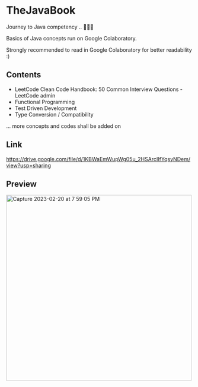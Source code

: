 # TheJavaBook
 
 Journey to Java competency .. 👨🏻‍💻
 
 Basics of Java concepts run on Google Colaboratory.

 Strongly recommended to read in Google Colaboratory for better readability :) 
 

## Contents
- LeetCode Clean Code Handbook: 50 Common Interview Questions - LeetCode admin 
- Functional Programming 
- Test Driven Development
- Type Conversion / Compatibility

... more concepts and codes shall be added on 

## Link 
https://drive.google.com/file/d/1KBWaEmWupWg05u_2HSArcIIfYqsyNDem/view?usp=sharing

## Preview 
<img width="500" alt="Capture 2023-02-20 at 7 59 05 PM" src="https://user-images.githubusercontent.com/96886982/220221876-03e8a561-d667-41aa-b76b-990b1f354913.png">
